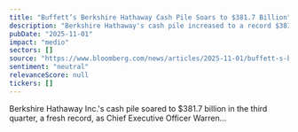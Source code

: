 ```yaml
---
title: "Buffett’s Berkshire Hathaway Cash Pile Soars to $381.7 Billion"
description: "Berkshire Hathaway's cash pile increased to a record $381.7 billion in Q3, due to Warren Buffett's selling of equities."
pubDate: "2025-11-01"
impact: "medio"
sectors: []
source: "https://www.bloomberg.com/news/articles/2025-11-01/buffett-s-berkshire-hathaway-cash-pile-soars-to-381-7-billion"
sentiment: "neutral"
relevanceScore: null
tickers: []
---
```


Berkshire Hathaway Inc.'s cash pile soared to $381.7 billion in the third quarter, a fresh record, as Chief Executive Officer Warren...
